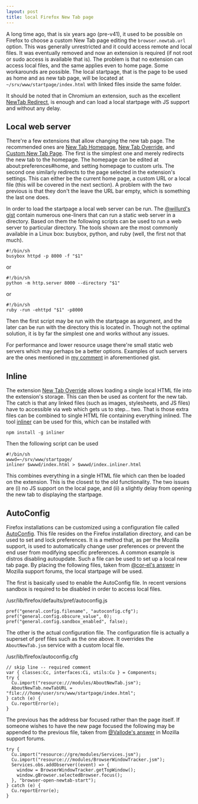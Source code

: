 ```yaml
---
layout: post
title: local Firefox New Tab page
---
```

A long time ago, that is six years ago (pre-v41), it used to be possible
on   Firefox   to  choose   a   custom   New   Tab  page   editing   the
`browser.newtab.url`  option.  This  was generally  unrestricted and  it
could access remote and local files.   It was eventually removed and now
an extension is  required (if not root or sudo  access is available that
is).  The problem  is that no extension can access  local files, and the
same applies even to home page. Some workarounds are possible. The local
startpage, that is the page to be used as home and as new tab page, will
be located at `~/srv/www/startpage/index.html`  with linked files inside
the same folder.

It should be noted that in  Chromium an extension, such as the excellent
[NewTab  Redirect][NewTab-Redirect],  is enough  and  can  load a  local
startpage with JS support and without any delay.

## Local web server

There're a  few extensions that  allow changing  the new tab  page.  The
recommended  ones are  [New  Tab  Homepage][new-tab-homepage], [New  Tab
Override][new-tab-override],       and       [Custom       New       Tab
Page][custom-new-tab-page].  The  first is  the simplest one  and merely
redirects the  new tab to  the homepage. The  homepage can be  edited at
about:preferences#home, and setting homepage  to custom urls. The second
one  similarly  redirects  to  the  page  selected  in  the  extension's
settings. This can  either be the current  home page, a custom  URL or a
local file  (this will be covered  in the next section).  A problem with
the two previous is  that they don't the leave the  URL bar empty, which
is something the last one does.

In order  to load  the startpage  a local  web server  can be  run.  The
[@willurd's gist][willurd]  contain numerous  one-liners that can  run a
static web  server in a directory.  Based on them the  following scripts
can be used to run a web server to particular directory. The tools shown
are the  most commonly available  in a  Linux box: busybox,  python, and
ruby (well, the first not that much).

```
#!/bin/sh
busybox httpd -p 8000 -f "$1"
```

or

```
#!/bin/sh
python -m http.server 8000 --directory "$1"
```

or

```
#!/bin/sh
ruby -run -ehttpd "$1" -p8000
```

Then the first script may be run with the startpage as argument, and the
later can be run  with the directory this is located  in. Though not the
optimal solution,  it is by far  the simplest one and  works without any
issues.

For  performance and  lower  resource usage  there're  small static  web
servers which may perhaps be a better options.  Examples of such servers
are the ones mentioned in [my comment][comment] in aforementioned gist.

## Inline

The  extension [New  Tab  Override][new-tab-override]  allows loading  a
single local HTML  file into the extension's storage.  This  can then be
used as  content for the  new tab.  The catch  is that any  linked files
(such as images,  stylesheets, and JS files) have to  accessible via web
which gets us to step... two.  That is those extra files can be combined
to single HTML  file containing everything inlined.   The tool [inliner]
can be used for this, which can be installed with

```
npm install -g inliner
```

Then the following script can be used

```
#!/bin/sh
wwwd=~/srv/www/startpage/
inliner $wwwd/index.html > $wwwd/index.inliner.html
```

This combines everything in a single  HTML file which can then be loaded
on the extension. This is the closest to the old functionality.  The two
issues are  (i) no  JS support on  the local page,  and (ii)  a slightly
delay from opening the new tab to displaying the startpage.

## AutoConfig

Firefox  installations  can be  customized  using  a configuration  file
called  [AutoConfig][autoconfig].   This  file resides  on  the  Firefox
installation directory, and can be used  to set and lock preferences. It
is a method  that, as per the Mozilla support,  is used to automatically
change user preferences or prevent  the end user from modifying specific
preferences.  A common example is  distros disabling autoupdate.  Such a
file  can be  used to  set up  a  local new  tab page.   By placing  the
following files, taken from [@cor-el's answer][corel] in Mozilla support
forums, the local startpage will be used.

The first  is basically used to  enable the AutoConfig file.   In recent
versions sandbox  is required to  be disabled  in order to  access local
files.

/usr/lib/firefox/defaults/pref/autoconfig.js

```
pref("general.config.filename", "autoconfig.cfg");
pref("general.config.obscure_value", 0);
pref("general.config.sandbox_enabled", false);
```

The other  is the actual  configuration file. The configuration  file is
actually a  superset of pref files  such as the one  above. It overrides
the `AboutNewTab.jsm` service with a custom local file.

/usr/lib/firefox/autoconfig.cfg

```
// skip line -- required comment
var { classes:Cc, interfaces:Ci, utils:Cu } = Components;
try {
  Cu.import("resource:///modules/AboutNewTab.jsm");
  AboutNewTab.newTabURL = "file:///home/user/srv/www/startpage/index.html";
} catch (e) {
  Cu.reportError(e);
}
```

The previous has the address bar focused rather than the page itself. If
someone  wishes to  have  the  new page  focused  the  following may  be
appended to  the previous file, taken  from [@Vallode's answer][vallode]
in Mozilla support forums.

```
try {
  Cu.import("resource://gre/modules/Services.jsm");
  Cu.import("resource:///modules/BrowserWindowTracker.jsm");
  Services.obs.addObserver((event) => {
    window = BrowserWindowTracker.getTopWindow();
    window.gBrowser.selectedBrowser.focus();
  }, "browser-open-newtab-start");
} catch (e) {
  Cu.reportError(e);
}
```

<!--
 This used to work sometime in the past.
 Keeping it here for historical reasons.
 Basically a bad way but pretty direct.
-->
<!--
## Modifying omni.ja

The  new  tab  page  is  actually  packed  inside,  among  other  files,
/usr/lib/firefox/[omni.ja][mdnomnija],   colloquially  called   omnijar,
which  is a  jar  file ie  a  zip  with some  changes.   This the  least
configurable option but is the the fastest one. The following script can
be used  to replace the  new tab page directly  in it, by  unpacking it,
copying the files, and then repacking it.

```
#!/usr/bin/env bash
wwwd=~/srv/www/startpage/
omnija=/usr/lib/firefox/browser/omni.ja
tempja=$(mktemp)
exdir=$(mktemp -d)
cp $omnija{,-}
unzip $omnija -d $exdir
cp $wwwd/* $exdir/chrome/browser/content/browser/newtab/
zip -qr9XD -x $tempja $exdir
cp $tempja $omnija
```
-->

[NewTab-Redirect]: https://github.com/jimschubert/NewTab-Redirect
[new-tab-homepage]: https://addons.mozilla.org/en-US/firefox/addon/new-tab-homepage/
[new-tab-override]: https://addons.mozilla.org/en-US/firefox/addon/new-tab-override/
[custom-new-tab-page]: https://addons.mozilla.org/en-US/firefox/addon/custom-new-tab-page/
[willurd]: https://gist.github.com/willurd/5720255
[comment]: https://gist.github.com/willurd/5720255#gistcomment-2176217
[inliner]: https://github.com/remy/inliner
[autoconfig]: https://support.mozilla.org/en-US/kb/customizing-firefox-using-autoconfig
[corel]: https://support.mozilla.org/en-US/questions/1283835#answer-1303758
[vallode]: https://support.mozilla.org/en-US/questions/1291938#answer-1331299
[mdnomnija]: https://developer.mozilla.org/en-US/docs/Mozilla/About_omni.ja_(formerly_omni.jar)

